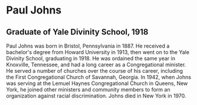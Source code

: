 # Paul Johns
## Graduate of Yale Divinity School, 1918
Paul Johns was born in Bristol, Pennsylvania in 1887. He received a bachelor's degree from Howard University in 1913, then went on to the Yale Divinity School, graduating in 1918. He was ordained the same year in Knoxville, Tennessee, and had a long career as a Congregational minister. He served a number of churches over the course of his career, including the First Congregational Church of Savannah, Georgia. In 1942, when Johns was serving at the Lemuel Haynes Congregational Church in Queens, New York, he joined other ministers and community members to form an organization against racial discrimination. Johns died in New York in 1970.

